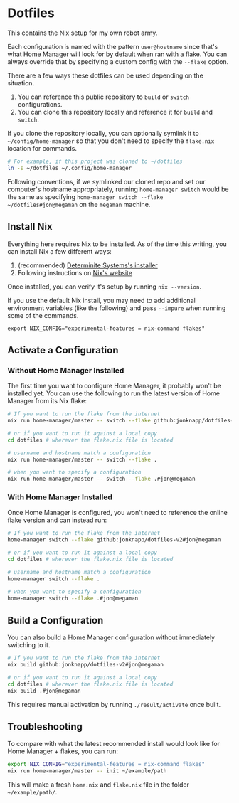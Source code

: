 # Dotfiles

This contains the Nix setup for my own robot army.

Each configuration is named with the pattern `user@hostname` since that's what
Home Manager will look for by default when ran with a flake. You can always
override that by specifying a custom config with the `--flake` option.

There are a few ways these dotfiles can be used depending on the situation.

1. You can reference this public repository to `build` or `switch` configurations.
2. You can clone this repository locally and reference it for `build` and `switch`.

If you clone the repository locally, you can optionally symlink it to
`~/config/home-manager` so that you don't need to specify the `flake.nix` location
for commands.

```sh
# For example, if this project was cloned to ~/dotfiles
ln -s ~/dotfiles ~/.config/home-manager
```

Following conventions, if we symlinked our cloned repo and set our computer's
hostname appropriately, running `home-manager switch` would be the same as specifying
`home-manager switch --flake ~/dotfiles#jon@megaman` on the `megaman` machine.

## Install Nix

Everything here requires Nix to be installed. As of the time this writing, you can
install Nix a few different ways:

1. (recommended) [Determinite Systems's installer](https://github.com/DeterminateSystems/nix-installer)
2. Following instructions on [Nix's website](https://nixos.org)

Once installed, you can verify it's setup by running `nix --version`.

If you use the default Nix install, you may need to add additional environment
variables (like the following) and pass `--impure` when running some of the commands.

`export NIX_CONFIG="experimental-features = nix-command flakes"`

## Activate a Configuration

### Without Home Manager Installed

The first time you want to configure Home Manager, it probably won't be
installed yet. You can use the following to run the latest version of
Home Manager from its Nix flake:

```sh
# If you want to run the flake from the internet
nix run home-manager/master -- switch --flake github:jonknapp/dotfiles-v2#jon@megaman

# or if you want to run it against a local copy
cd dotfiles # wherever the flake.nix file is located

# username and hostname match a configuration
nix run home-manager/master -- switch --flake .

# when you want to specify a configuration
nix run home-manager/master -- switch --flake .#jon@megaman
```

### With Home Manager Installed

Once Home Manager is configured, you won't need to reference the
online flake version and can instead run:

```sh
# If you want to run the flake from the internet
home-manager switch --flake github:jonknapp/dotfiles-v2#jon@megaman

# or if you want to run it against a local copy
cd dotfiles # wherever the flake.nix file is located

# username and hostname match a configuration
home-manager switch --flake .

# when you want to specify a configuration
home-manager switch --flake .#jon@megaman
```

## Build a Configuration

You can also build a Home Manager configuration without immediately switching
to it.

```sh
# If you want to run the flake from the internet
nix build github:jonknapp/dotfiles-v2#jon@megaman

# or if you want to run it against a local copy
cd dotfiles # wherever the flake.nix file is located
nix build .#jon@megaman
```

This requires manual activation by running `./result/activate` once built.

## Troubleshooting

To compare with what the latest recommended install would look like
for Home Manager + flakes, you can run:

```sh
export NIX_CONFIG="experimental-features = nix-command flakes"
nix run home-manager/master -- init ~/example/path
```

This will make a fresh `home.nix` and `flake.nix` file in the folder
`~/example/path/`.

